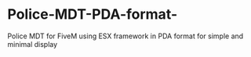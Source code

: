 # Police-MDT-PDA-format-
Police MDT for FiveM using ESX framework in PDA format for simple and minimal display
